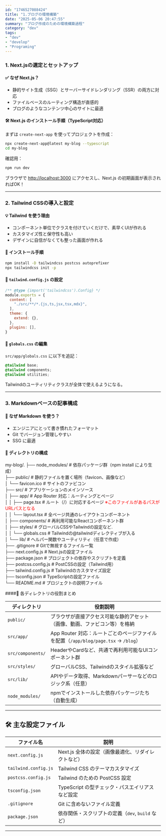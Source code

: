 ```yaml
---
id: "1746527088424"
title: "1.ブログの環境構築"
date: "2025-05-06 20:47:55"
summary: "ブログ作成のための環境構築過程"
category: "dev"
tags:
- "dev"
- "develop"
- "Programing"
---
```





### 1. Next.jsの選定とセットアップ

#### ✅ なぜ Next.js？

- 静的サイト生成（SSG）とサーバーサイドレンダリング（SSR）の両方に対応  
- ファイルベースのルーティング構造が直感的  
- ブログのようなコンテンツ中心のサイトに最適

#### 🛠 Next.js のインストール手順（TypeScript対応）

まずは `create-next-app` を使ってプロジェクトを作成：

```bash
npx create-next-app@latest my-blog --typescript
cd my-blog
```

確認用：

```bash
npm run dev
```

ブラウザで [http://localhost:3000](http://localhost:3000) にアクセスし、Next.js の初期画面が表示されればOK！

---

### 2. Tailwind CSSの導入と設定

#### 💡 Tailwind を使う理由

- コンポーネント単位でクラスを付けていくだけで、素早くUIが作れる  
- カスタマイズ性と保守性も高い  
- デザインに自信がなくても整った画面が作れる

#### 🧵 インストール手順

```bash
npm install -D tailwindcss postcss autoprefixer
npx tailwindcss init -p
```

#### 🔧 `tailwind.config.js` の設定

```js
/** @type {import('tailwindcss').Config} */
module.exports = {
  content: [
    "./src/**/*.{js,ts,jsx,tsx,mdx}",
  ],
  theme: {
    extend: {},
  },
  plugins: [],
}
```

#### 📄 `globals.css` の編集

`src/app/globals.css` に以下を追記：

```css
@tailwind base;
@tailwind components;
@tailwind utilities;
```

Tailwindのユーティリティクラスが全体で使えるようになる。

---

### 3. Markdownベースの記事構成

#### 📝 なぜ Markdown を使う？

- エンジニアにとって書き慣れたフォーマット  
- Git でバージョン管理しやすい  
- SSG に最適

#### 📁 ディレクトリの構成
my-blog/. 
├── node_modules/           # 依存パッケージ群（npm install により生成）<br>
├── public/                 # 静的ファイルを置く場所（favicon、画像など）<br>
│   └── favicon.ico         # サイトのファビコン<br>
├── src/                    # アプリケーションのメインソース<br>
│   ├── app/                # App Router 対応：ルーティングとページ<br>
│   │   ├── page.tsx       # ルート（/）に対応するページ  <span style="color:red">
※このファイルがあるパスがURLパスとなる</span>
<br>
│   │   └── layout.tsx     # 全ページ共通のレイアウトコンポーネント<br>
│   ├── components/        # 再利用可能なReactコンポーネント群<br>
│   ├── styles/            # グローバルCSSやTailwindの設定など. <br>
│   │   └── globals.css    # Tailwindの@tailwindディレクティブが入る<br>
│   └── lib/               # ヘルパー関数やユーティリティ（任意で作成）<br>
├── .gitignore              # Gitで無視するファイル一覧<br>
├── next.config.js          # Next.jsの設定ファイル<br>
├── package.json            # プロジェクトの依存やスクリプトを定義<br>
├── postcss.config.js       # PostCSSの設定（Tailwind用）<br>
├── tailwind.config.js      # Tailwindのカスタマイズ設定<br>
├── tsconfig.json           # TypeScriptの設定ファイル<br>
└── README.md               # プロジェクトの説明ファイル<br>
  
  
####📂 各ディレクトリの役割まとめ

| ディレクトリ         | 役割説明 |
|----------------------|----------|
| `public/`            | ブラウザが直接アクセス可能な静的アセット（画像、動画、ファビコン等）を格納 |
| `src/app/`           | App Router 対応：ルートごとのページファイルを配置（`/app/blog/page.tsx` → `/blog`） |
| `src/components/`    | HeaderやCardなど、共通で再利用可能なUIコンポーネント群 |
| `src/styles/`        | グローバルCSS、Tailwindのスタイル拡張など |
| `src/lib/`           | APIやデータ取得、Markdownパーサーなどのロジック系（任意） |
| `node_modules/`      | npmでインストールした依存パッケージたち（自動生成） |

---

## 🛠 主な設定ファイル

| ファイル名              | 説明 |
|-------------------------|------|
| `next.config.js`        | Next.js 全体の設定（画像最適化、リダイレクトなど） |
| `tailwind.config.js`    | Tailwind CSS のテーマカスタマイズ |
| `postcss.config.js`     | Tailwind のための PostCSS 設定 |
| `tsconfig.json`         | TypeScript の型チェック・パスエイリアスなど設定 |
| `.gitignore`            | Git に含めないファイル定義 |
| `package.json`          | 依存関係・スクリプトの定義（`dev`, `build` など） |

---


